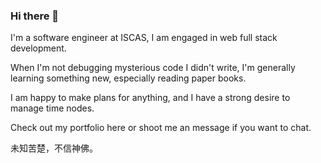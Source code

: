 ### Hi there 👋

I'm a software engineer at ISCAS, I am engaged in web full stack development.

When I'm not debugging mysterious code I didn't write, I'm generally learning something new, especially reading paper books. 

I am happy to make plans for anything, and I have a strong desire to manage time nodes.

Check out my portfolio here or shoot me an message if you want to chat.

未知苦楚，不信神佛。

<!--
**angelQ95/angelQ95** is a ✨ _special_ ✨ repository because its `README.md` (this file) appears on your GitHub profile.

Here are some ideas to get you started:

- 🔭 I’m currently working on ...
- 🌱 I’m currently learning ...
- 👯 I’m looking to collaborate on ...
- 🤔 I’m looking for help with ...
- 💬 Ask me about ...
- 📫 How to reach me: ...
- 😄 Pronouns: ...
- ⚡ Fun fact: ...
-->
